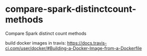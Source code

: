# compare-spark-distinctcount-methods
Compare Spark distinct count methods

build docker images in travis: https://docs.travis-ci.com/user/docker/#Building-a-Docker-Image-from-a-Dockerfile


